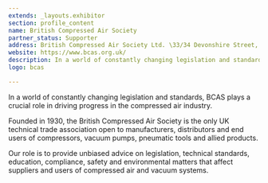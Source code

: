 ```yaml
---
extends: _layouts.exhibitor
section: profile_content
name: British Compressed Air Society
partner_status: Supporter
address: British Compressed Air Society Ltd. \33/34 Devonshire Street, London, W1G 6PY
website: https://www.bcas.org.uk/
description: In a world of constantly changing legislation and standards, BCAS plays a crucial role in driving progress in the compressed air industry.
logo: bcas

---
```


In a world of constantly changing legislation and standards, BCAS plays a crucial role in driving progress in the compressed air industry.

Founded in 1930, the British Compressed Air Society is the only UK technical trade association open to manufacturers, distributors and end users of compressors, vacuum pumps, pneumatic tools and allied products.

Our role is to provide unbiased advice on legislation, technical standards, education, compliance, safety and environmental matters that affect suppliers and users of compressed air and vacuum systems. 